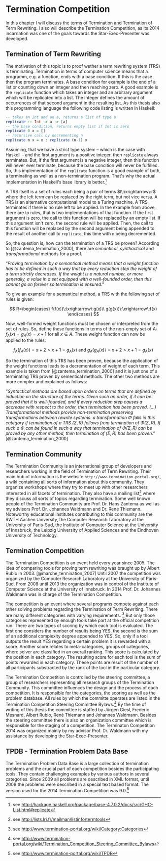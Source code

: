 # Termination Competition

In this chapter I will discuss the terms of Termination and Termination of Term Rewriting. I also will describe the Termination Competition, as its 2014 incarnation was one of the goals towards the Star-Exec-Presenter was developed.

## Termination of Term Rewriting

The motivation of this topic is to proof wether a term rewriting system (TRS) is terminating. Termination in terms of computer science means that a programm, e.g. a function, ends with a base condition. If this is the case then the program terminates. A base condition for example is the end of a list or counting down an integer and then reaching zero. A good example is the `replicate` function which takes an integer and an arbitrary argument which will be replicated into a list. The integer defines the amount of occurrences of that second argument in the resulting list. As this thesis also this programming language the following code listing is written in Haskell:

```haskell
-- takes an Int and an a, returns a list of type a
replicate :: Int -> a -> [a]
-- the base condition, returns empty list if Int is zero
replicate 0 x = []
-- recursive call by decrementing n
replicate n x = x : replicate (n-1) x
```

Assuming, that we have a strict type system – which is the case with Haskell – and the first argument is a positive integer, then `replicate` always terminates. But, if the first argument is a negative integer, then this function will never ever terminate, because the base condition will never be fulfilled. So, this implementation of the `replicate` function is a good example of both, a terminating as well as a non-termination program. That's why the actual implementation in Haskell's base library is better.[^replicate]

[^replicate]: see http://hackage.haskell.org/package/base-4.7.0.2/docs/src/GHC-List.html#replicate

A TRS itself is a set of rules each being a pair of terms $l\:\xrightarrow\:r$ where the left term can be replaced by the right term, but not vice versa. A TRS is an alternative computational model to a Turing machine. A TRS terminates if there is no rule left to be applied. In the example from above, there are to rules, that is two implementations of that function. If the first argument is zero, the call to this function will be replaced by an empty list. If this argument isn't zero, the second rule will be applied. Then, the call to this function will be replaced by the second argument being appended to the result of another call to `replicate`, this time with `n` being decremented.

So, the question is, how can the termination of a TRS be proven? According to [@zantema_termination_2000], there are _semantical_, _synthactical_ and _transformational_ methods for a proof.

_"Proving termination by a semantical method means that a weight function has to be defined in such a way that by every reduction step the weight of a term strictly decreases. If the weight is a natural number, or more generally, a value in a set equipped with a well-founded order, then this cannot go on forever so termination is ensured."_

To give an example for a semantical method, a TRS with the following set of rules is given:

$$
R=\begin{cases}
f(f(x))\:\xrightarrow\:g(x)\\
g(g(x))\:\xrightarrow\:f(x)
\end{cases}
$$

Now, well-formed weight functions must be chosen or interpreted from the set of rules. So, define these functions in terms of the non-empty set of A: $f_{A}(x)=g_{A}(x)=x+1$ for all $x \in A$. These weight function can now be applied to the rules:

$$
f_{A}(f_{A}(x))=x+2 > x+1=g_{A}(x) \text{ and } g_{A}(g_{A}(x))=x+2 > x+1=g_{A}(x)
$$

So the termination of this TRS has been proven, because the application of the weight functions leads to a decrementation of weight of each term. This example is taken from [@zantema_termination_2000] and it is just one of a terminating TRS proven by sementical methods. The other two methods are more complex and explained as follows:

_"Syntactical methods are based upon orders on terms that are defined by induction on the structure of the terms. Given such an order, if it can be proved that it is well-founded, and if every reduction step causes a decrease with respect to the order, then termination has been proved. (...) Transformational methods provide non-termination preserving transformations between rewrite systems: a transformation $\Phi$ falls in this category if termination of a TRS $(\Sigma,R)$ follows from termination of $\Phi(\Sigma,R)$. If such a $\Phi$ can be found in such a way that termination of $\Phi(\Sigma,R)$ can be proved by any other method, then termination of $(\Sigma,R)$ has been proven."_ [@zantema_termination_2000]

## Termination Community

The Termination Community is an international group of developers and researchers working in the field of Termination of Term Rewriting. Their main hub of information is the website `http://www.termination-portal.org/`, a wiki containing all sorts of information about this community. They organize workshops where they try to meet up with other researchers interested in all facets of termination. They also have a mailing list[^termtools] where they discuss all sorts of topics regarding termination. Some well known people of the Termination Community are Prof. Dr. Hans Zantema as well as my advisors Prof. Dr. Johannes Waldmann and Dr. René Thiemann. Noteworthy educational institutes contributing to this community are the RWTH Aachen University, the Computer Research Laboratory at the University of Paris-Sud, the Institute of Computer Science at the University of Innsbruck, the Leipzig University of Applied Sciences and the Eindhoven University of Technology.

[^termtools]: see http://lists.lri.fr/mailman/listinfo/termtools

<!-- TODO: too short? -->

## Termination Competition

The Termination Competition is an event held every year since 2005. The idea of comparing tools for proving term rewriting was braught up by Albert Rubio in 2003. [@marche_termination_2007] Until 2007 the competition was organized by the Computer Research Laboratory at the University of Paris-Sud. From 2008 until 2013 the organization was in control of the Institute of Computer Science at the University of Innsbruck. In 2014 Prof. Dr. Johannes Waldmann was in charge of the Termination Competition.

The competition is an event where several programs compete against each other solving problems regarding the Termination of Term Rewriting. There are many different categories with varying requirements. [^categories] But only those categories represented by enough tools take part at the official competition run. There are two types of scoring by which each tool is evaluated. The first one considers the number of results being YES, the second is the sum of an additional complexity degree appended to YES. So, only if a tool outputs the result YES regarding a certain problem it is rewarded with a score. Another score relates to meta-categories, groups of categories, where solver are classified in an overall ranking. This score is calculated by the position in each category. The resulting score for each tool is the sum of points rewarded in each category. These points are result of the number of all participants substracted by the rank of the tool in the particular category.

[^categories]: see http://www.termination-portal.org/wiki/Category:Categories

The Termination Competition is controlled by the steering committee, a group of researchers representing all research groups of the Termination Community. This committee influences the design and the process of each competition. It is responsible for the categories, the scoring as well as the problem database. All rules by which the committe operates are listed in the Termination Competition Steering Committee Bylaws.[^bylaws] By the time of writing of this thesis the committee is staffed by Jürgen Giesl, Frederic Mesnard, Albert Rubio, René Thiemann and Johannes Waldmann. Besides the steering committee there is also an organization committee which is responsible for the staging of a competition. The Terminaton Competition 2014 was organized mainly by my advisor Prof. Dr. Waldmann with my assistance by developing the Star-Exec-Presenter.

<!-- TODO: add organization committee and rules -->

[^bylaws]: see http://www.termination-portal.org/wiki/Termination_Competition_Steering_Committee_Bylaws

## TPDB - Termination Problem Data Base

The Termination Problem Data Base is a large collection of termination problems and the crucial part of each competition besides the participating tools. They contain challenging examples by various authors in several categories. Since 2009 all problems are described in XML format, until 2008 the problems were described in a special text based format. The version used for the 2014 Termination Competition was 9.0.[^tpdb]

[^tpdb]: see http://www.termination-portal.org/wiki/TPDB
